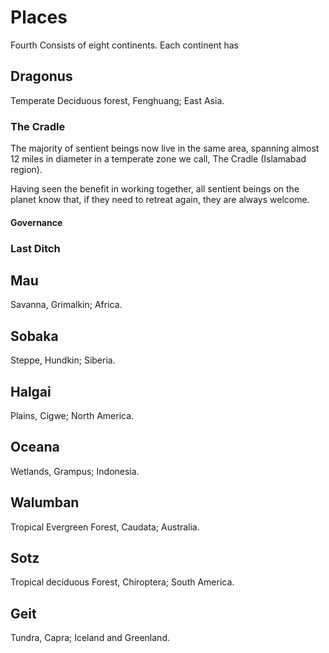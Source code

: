 # Places

Fourth Consists of eight continents. Each continent has 

## Dragonus

Temperate Deciduous forest, Fenghuang; East Asia.

### The Cradle

The majority of sentient beings now live in the same area, spanning almost 12 miles in diameter in a temperate zone we call, The Cradle (Islamabad region).

Having seen the benefit in working together, all sentient beings on the planet know that, if they need to retreat again, they are always welcome.

#### Governance



### Last Ditch

## Mau

Savanna, Grimalkin; Africa.

## Sobaka 

Steppe, Hundkin; Siberia.

## Halgai

Plains, Cigwe; North America.

## Oceana

Wetlands, Grampus; Indonesia.

## Walumban

Tropical Evergreen Forest, Caudata; Australia.
 
## Sotz

Tropical deciduous Forest, Chiroptera; South America.

## Geit

Tundra, Capra; Iceland and Greenland.